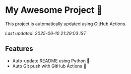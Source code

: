 # My Awesome Project 🚀

This project is automatically updated using GitHub Actions.

_Last updated: 2025-06-10 21:29:03 IST_

## Features
- Auto-update README using Python 🐍
- Auto Git push with GitHub Actions 🤖
